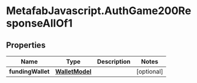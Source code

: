 # MetafabJavascript.AuthGame200ResponseAllOf1

## Properties

Name | Type | Description | Notes
------------ | ------------- | ------------- | -------------
**fundingWallet** | [**WalletModel**](WalletModel.md) |  | [optional] 


